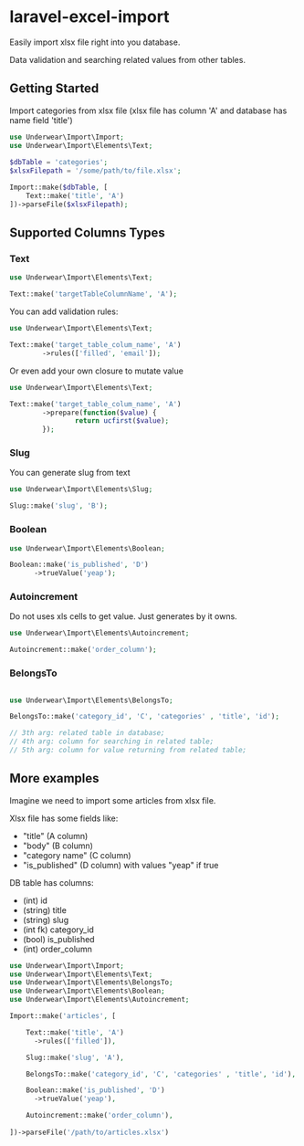 # laravel-excel-import

Easily import xlsx file right into you database.

Data validation and searching related values from other tables.

## Getting Started

Import categories from xlsx file (xlsx file has column 'A' and database has name field 'title')

```php
use Underwear\Import\Import;
use Underwear\Import\Elements\Text;
        
$dbTable = 'categories';
$xlsxFilepath = '/some/path/to/file.xlsx';

Import::make($dbTable, [
    Text::make('title', 'A')
])->parseFile($xlsxFilepath);
```

## Supported Columns Types
### Text
```php
use Underwear\Import\Elements\Text;

Text::make('targetTableColumnName', 'A');
```

You can add validation rules:
```php
use Underwear\Import\Elements\Text;

Text::make('target_table_colum_name', 'A')
        ->rules(['filled', 'email']);
```

Or even add your own closure to mutate value
```php
use Underwear\Import\Elements\Text;

Text::make('target_table_colum_name', 'A')
        ->prepare(function($value) {
                return ucfirst($value);
        });
```
### Slug
You can generate slug from text

```php
use Underwear\Import\Elements\Slug;

Slug::make('slug', 'B');
```
### Boolean
```php
use Underwear\Import\Elements\Boolean;

Boolean::make('is_published', 'D')
      ->trueValue('yeap');
```
### Autoincrement
Do not uses xls cells to get value. Just generates by it owns.
```php
use Underwear\Import\Elements\Autoincrement;

Autoincrement::make('order_column');
```
### BelongsTo
```php

use Underwear\Import\Elements\BelongsTo;

BelongsTo::make('category_id', 'C', 'categories' , 'title', 'id');

// 3th arg: related table in database;
// 4th arg: column for searching in related table;
// 5th arg: column for value returning from related table;
```

## More examples

Imagine we need to import some articles from xlsx file.

Xlsx file has some fields like:
*  "title" (A column)
*  "body" (B column)
*  "category name" (C column)
*  "is_published" (D column) with values "yeap" if true

DB table has columns:
*  (int) id
*  (string) title
*  (string) slug
*  (int fk) category_id
*  (bool) is_published
*  (int) order_column


```php
use Underwear\Import\Import;
use Underwear\Import\Elements\Text;
use Underwear\Import\Elements\BelongsTo;
use Underwear\Import\Elements\Boolean;
use Underwear\Import\Elements\Autoincrement;

Import::make('articles', [

    Text::make('title', 'A')
      ->rules(['filled']),

    Slug::make('slug', 'A'),

    BelongsTo::make('category_id', 'C', 'categories' , 'title', 'id'),

    Boolean::make('is_published', 'D')
      ->trueValue('yeap'),

    Autoincrement::make('order_column'),
  
])->parseFile('/path/to/articles.xlsx')

     

